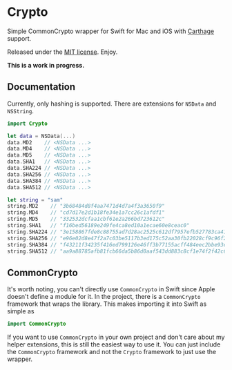 # Crypto

Simple CommonCrypto wrapper for Swift for Mac and iOS with [Carthage](https://github.com/carthage/carthage) support.

Released under the [MIT license](LICENSE). Enjoy.

**This is a work in progress.**


## Documentation

Currently, only hashing is supported. There are extensions for `NSData` and `NSString`.

``` swift
import Crypto

let data = NSData(...)
data.MD2    // <NSData ...>
data.MD4    // <NSData ...>
data.MD5    // <NSData ...>
data.SHA1   // <NSData ...>
data.SHA224 // <NSData ...>
data.SHA256 // <NSData ...>
data.SHA384 // <NSData ...>
data.SHA512 // <NSData ...>

let string = "sam"
string.MD2    // "3b68484d8f4aa7471d4d7a4f3a3650f9"
string.MD4    // "cd7d17e2d1b18fe34e1a7cc26c1afdf1"
string.MD5    // "332532dcfaa1cbf61e2a266bd723612c"
string.SHA1   // "f16bed56189e249fe4ca8ed10a1ecae60e8ceac0"
string.SHA224 // "3e158867fde8c88755ad7d28ac2525c612df7957efb527783ca41328"
string.SHA256 // "e96e02d8e47f2a7c03be5117b3ed175c52aa30fb22028cf9c96f261563577605"
string.SHA384 // "f43211f34235f416ed799126e46ff3b77155acff484eec2bbe93e081082a30e3dd7462217470747fdc8bc4fb9facf205"
string.SHA512 // "aa9a88785afb81fcb66da5b86d0aaf543dd883c8cf1e74f2f42c62195006606c69613170d56d2ecb8db6fb03f5acb6bdd0ffaf54bdf788854ddafc6becfdf3c7"
```

## CommonCrypto

It's worth noting, you can't directly use `CommonCrypto` in Swift since Apple doesn't define a module for it. In the project, there is a `CommonCrypto` framework that wraps the library. This makes importing it into Swift as simple as

``` swift
import CommonCrypto
```

If you want to use `CommonCrypto` in your own project and don't care about my helper extensions, this is still the easiest way to use it. You can just include the `CommonCrypto` framework and not the `Crypto` framework to just use the wrapper.
